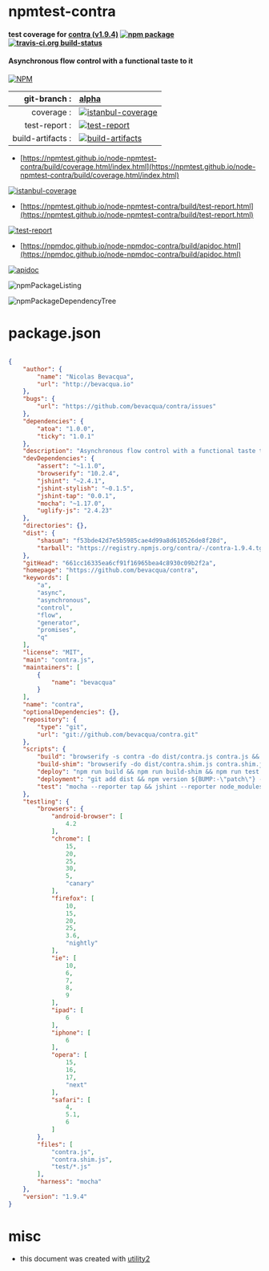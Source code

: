 # npmtest-contra

#### test coverage for  [contra (v1.9.4)](https://github.com/bevacqua/contra)  [![npm package](https://img.shields.io/npm/v/npmtest-contra.svg?style=flat-square)](https://www.npmjs.org/package/npmtest-contra) [![travis-ci.org build-status](https://api.travis-ci.org/npmtest/node-npmtest-contra.svg)](https://travis-ci.org/npmtest/node-npmtest-contra)

#### Asynchronous flow control with a functional taste to it

[![NPM](https://nodei.co/npm/contra.png?downloads=true&downloadRank=true&stars=true)](https://www.npmjs.com/package/contra)

| git-branch : | [alpha](https://github.com/npmtest/node-npmtest-contra/tree/alpha)|
|--:|:--|
| coverage : | [![istanbul-coverage](https://npmtest.github.io/node-npmtest-contra/build/coverage.badge.svg)](https://npmtest.github.io/node-npmtest-contra/build/coverage.html/index.html)|
| test-report : | [![test-report](https://npmtest.github.io/node-npmtest-contra/build/test-report.badge.svg)](https://npmtest.github.io/node-npmtest-contra/build/test-report.html)|
| build-artifacts : | [![build-artifacts](https://npmtest.github.io/node-npmtest-contra/glyphicons_144_folder_open.png)](https://github.com/npmtest/node-npmtest-contra/tree/gh-pages/build)|

- [https://npmtest.github.io/node-npmtest-contra/build/coverage.html/index.html](https://npmtest.github.io/node-npmtest-contra/build/coverage.html/index.html)

[![istanbul-coverage](https://npmtest.github.io/node-npmtest-contra/build/screenCapture.buildCi.browser.%252Ftmp%252Fbuild%252Fcoverage.lib.html.png)](https://npmtest.github.io/node-npmtest-contra/build/coverage.html/index.html)

- [https://npmtest.github.io/node-npmtest-contra/build/test-report.html](https://npmtest.github.io/node-npmtest-contra/build/test-report.html)

[![test-report](https://npmtest.github.io/node-npmtest-contra/build/screenCapture.buildCi.browser.%252Ftmp%252Fbuild%252Ftest-report.html.png)](https://npmtest.github.io/node-npmtest-contra/build/test-report.html)

- [https://npmdoc.github.io/node-npmdoc-contra/build/apidoc.html](https://npmdoc.github.io/node-npmdoc-contra/build/apidoc.html)

[![apidoc](https://npmdoc.github.io/node-npmdoc-contra/build/screenCapture.buildCi.browser.%252Ftmp%252Fbuild%252Fapidoc.html.png)](https://npmdoc.github.io/node-npmdoc-contra/build/apidoc.html)

![npmPackageListing](https://npmtest.github.io/node-npmtest-contra/build/screenCapture.npmPackageListing.svg)

![npmPackageDependencyTree](https://npmtest.github.io/node-npmtest-contra/build/screenCapture.npmPackageDependencyTree.svg)



# package.json

```json

{
    "author": {
        "name": "Nicolas Bevacqua",
        "url": "http://bevacqua.io"
    },
    "bugs": {
        "url": "https://github.com/bevacqua/contra/issues"
    },
    "dependencies": {
        "atoa": "1.0.0",
        "ticky": "1.0.1"
    },
    "description": "Asynchronous flow control with a functional taste to it",
    "devDependencies": {
        "assert": "~1.1.0",
        "browserify": "10.2.4",
        "jshint": "~2.4.1",
        "jshint-stylish": "~0.1.5",
        "jshint-tap": "0.0.1",
        "mocha": "~1.17.0",
        "uglify-js": "2.4.23"
    },
    "directories": {},
    "dist": {
        "shasum": "f53bde42d7e5b5985cae4d99a8d610526de8f28d",
        "tarball": "https://registry.npmjs.org/contra/-/contra-1.9.4.tgz"
    },
    "gitHead": "661cc16335ea6cf91f16965bea4c8930c09b2f2a",
    "homepage": "https://github.com/bevacqua/contra",
    "keywords": [
        "a",
        "async",
        "asynchronous",
        "control",
        "flow",
        "generator",
        "promises",
        "q"
    ],
    "license": "MIT",
    "main": "contra.js",
    "maintainers": [
        {
            "name": "bevacqua"
        }
    ],
    "name": "contra",
    "optionalDependencies": {},
    "repository": {
        "type": "git",
        "url": "git://github.com/bevacqua/contra.git"
    },
    "scripts": {
        "build": "browserify -s contra -do dist/contra.js contra.js && uglifyjs -m -c -o dist/contra.min.js dist/contra.js",
        "build-shim": "browserify -do dist/contra.shim.js contra.shim.js && uglifyjs -m -c -o dist/contra.shim.min.js dist/contra.shim.js",
        "deploy": "npm run build && npm run build-shim && npm run test && npm run deployment",
        "deployment": "git add dist && npm version ${BUMP:-\"patch\"} --no-git-tag-version && git add package.json && git commit -am \"Autogenerated pre-deployment commit\" && bower version ${BUMP:-\"patch\"} && git reset HEAD~2 && git add . && git commit -am \"Release $(cat package.json | jq -r .version)\" && git push --tags && npm publish && git push",
        "test": "mocha --reporter tap && jshint --reporter node_modules/jshint-tap/jshint-tap.js test/*.js"
    },
    "testling": {
        "browsers": {
            "android-browser": [
                4.2
            ],
            "chrome": [
                15,
                20,
                25,
                30,
                5,
                "canary"
            ],
            "firefox": [
                10,
                15,
                20,
                25,
                3.6,
                "nightly"
            ],
            "ie": [
                10,
                6,
                7,
                8,
                9
            ],
            "ipad": [
                6
            ],
            "iphone": [
                6
            ],
            "opera": [
                15,
                16,
                17,
                "next"
            ],
            "safari": [
                4,
                5.1,
                6
            ]
        },
        "files": [
            "contra.js",
            "contra.shim.js",
            "test/*.js"
        ],
        "harness": "mocha"
    },
    "version": "1.9.4"
}
```



# misc
- this document was created with [utility2](https://github.com/kaizhu256/node-utility2)
